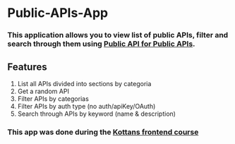 # Public-APIs-App
### This application allows you to view list of public APIs, filter and search through them using [Public API for Public APIs](https://github.com/davemachado/public-api).
## Features
1. List all APIs divided into sections by categoria
2. Get a random API
3. Filter APIs by categorias 
4. Filter APIs by auth type (no auth/apiKey/OAuth)
5. Search through APIs by keyword (name & description)
### This app was done during the [Kottans frontend course](https://kottans.org)
